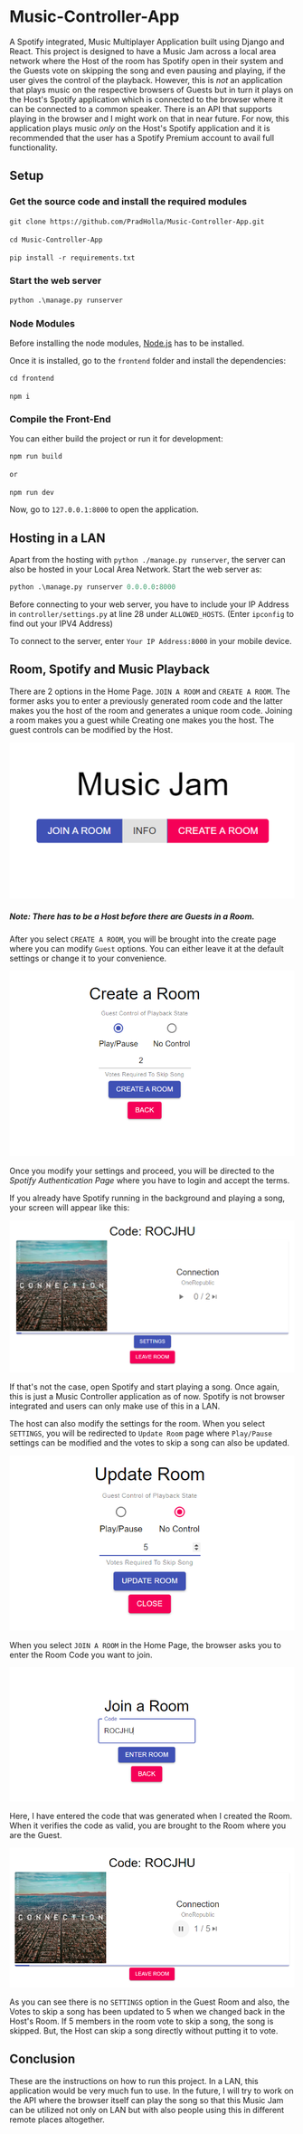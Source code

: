 # Music-Controller-App
A Spotify integrated, Music Multiplayer Application built using Django and React. This project is designed to have a Music Jam across a local area network where the Host of the room has Spotify open in their system and the Guests vote on skipping the song and even pausing and playing, if the user gives the control of the playback. However, this is *not* an application that plays music on the respective browsers of Guests but in turn it plays on the Host's Spotify application which is connected to the browser where it can be connected to a common speaker. There is an API that supports playing in the browser and I might work on that in near future. For now, this application plays music *only* on the Host's Spotify application and it is recommended that the user has a Spotify Premium account to avail full functionality.

## Setup

### Get the source code and install the required modules

```
git clone https://github.com/PradHolla/Music-Controller-App.git

cd Music-Controller-App

pip install -r requirements.txt
```

### Start the web server
```python
python .\manage.py runserver
```

### Node Modules
Before installing the node modules, [Node.js](https://nodejs.org/en/) has to be installed.

Once it is installed, go to the `frontend` folder and install the dependencies:
```
cd frontend

npm i
```

### Compile the Front-End
You can either build the project or run it for development:
```
npm run build

or

npm run dev
```

Now, go to `127.0.0.1:8000` to open the application.
## Hosting in a LAN
Apart from the hosting with `python ./manage.py runserver`, the server can also be hosted in your Local Area Network. 
Start the web server as:
```python
python .\manage.py runserver 0.0.0.0:8000
```
Before connecting to your web server, you have to include your IP Address in `controller/settings.py` at line 28 under `ALLOWED_HOSTS`. (Enter `ipconfig` to find out your IPV4 Address)

To connect to the server, enter `Your IP Address:8000` in your mobile device.

## Room, Spotify and Music Playback
There are 2 options in the Home Page. `JOIN A ROOM` and `CREATE A ROOM`. The former asks you to enter a previously generated room code and the latter makes you the host of the room and generates a unique room code. Joining a room makes you a guest while Creating one makes you the host. The guest controls can be modified by the Host.

<p align="center">
<img src="pictures/home.png">
</p>

##### Note: There has to be a Host before there are Guests in a Room. 

After you select `CREATE A ROOM`, you will be brought into the create page where you can modify `Guest` options. You can either leave it at the default settings or change it to your convenience.

<p align="center">
<img src="pictures/create_room.png">
</p>

Once you modify your settings and proceed, you will be directed to the *Spotify Authentication Page* where you have to login and accept the terms.

If you already have Spotify running in the background and playing a song, your screen will appear like this:

<p align="center">
<img src="pictures/room.png">
</p>

If that's not the case, open Spotify and start playing a song. Once again, this is just a Music Controller application as of now. Spotify is not browser integrated and users can only make use of this in a LAN.

The host can also modify the settings for the room. When you select `SETTINGS`, you will be redirected to `Update Room` page where `Play/Pause` settings can be modified and the votes to skip a song can also be updated.

<p align="center">
<img src="pictures/update_room.png">
</p>

When you select `JOIN A ROOM` in the Home Page, the browser asks you to enter the Room Code you want to join.

<p align="center">
<img src="pictures/join_room.png">
</p>

Here, I have entered the code that was generated when I created the Room. When it verifies the code as valid, you are brought to the Room where you are the Guest.

<p align="center">
<img src="pictures/joined_room.png">
</p>

As you can see there is no `SETTINGS` option in the Guest Room and also, the Votes to skip a song has been updated to 5 when we changed back in the Host's Room. If 5 members in the room vote to skip a song, the song is skipped. But, the Host can skip a song directly without putting it to vote.

## Conclusion
These are the instructions on how to run this project. In a LAN, this application would be very much fun to use. In the future, I will try to work on the API where the browser itself can play the song so that this Music Jam can be utilized not only on LAN but with also people using this in different remote places altogether.
